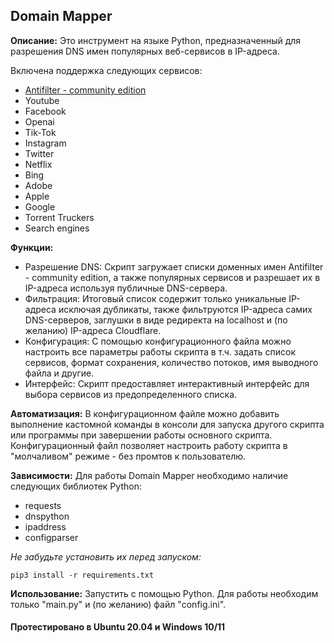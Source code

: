 ## Domain Mapper


**Описание:** Это инструмент на языке Python, предназначенный для разрешения DNS имен популярных веб-сервисов в IP-адреса.

Включена поддержка следующих сервисов:
- [Antifilter - community edition](https://community.antifilter.download/)
- Youtube
- Facebook
- Openai
- Tik-Tok
- Instagram
- Twitter
- Netflix
- Bing
- Adobe
- Apple
- Google
- Torrent Truckers
- Search engines



**Функции:**
- Разрешение DNS: Скрипт загружает списки доменных имен Antifilter - community edition, а также популярных сервисов и разрешает их в IP-адреса используя публичные DNS-сервера.
- Фильтрация: Итоговый список содержит только уникальные IP-адреса исключая дубликаты, также фильтруются IP-адреса самих DNS-серверов, заглушки в виде редиректа на localhost и (по желанию) IP-адреса Cloudflare.
- Конфигурация: С помощью конфигурационного файла можно настроить все параметры работы скрипта в т.ч. задать список сервисов, формат сохранения, количество потоков, имя выводного файла и другие.
- Интерфейс: Скрипт предоставляет интерактивный интерфейс для выбора сервисов из предопределенного списка.



**Автоматизация:**
В конфигурационном файле можно добавить выполнение кастомной команды в консоли для запуска другого скрипта или программы при завершении работы основного скрипта.
Конфигурационный файл позволяет настроить работу скрипта в "молчаливом" режиме - без промтов к пользователю.



**Зависимости:** Для работы Domain Mapper необходимо наличие следующих библиотек Python:
- requests
- dnspython
- ipaddress
- configparser

*Не забудьте установить их перед запуском:*
```
pip3 install -r requirements.txt
```



**Использование:** Запустить с помощью Python. Для работы необходим только "main.py" и (по желанию) файл "config.ini".



#### Протестировано в Ubuntu 20.04 и Windows 10/11

